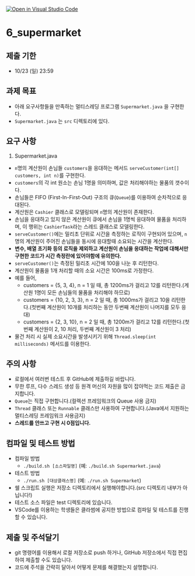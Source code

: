 [![Open in Visual Studio Code](https://classroom.github.com/assets/open-in-vscode-c66648af7eb3fe8bc4f294546bfd86ef473780cde1dea487d3c4ff354943c9ae.svg)](https://classroom.github.com/online_ide?assignment_repo_id=8934841&assignment_repo_type=AssignmentRepo)
# 6_supermarket

## 제출 기한

* 10/23 (일) 23:59

## 과제 목표

- 아래 요구사항들을 만족하는 멀티스레딩 프로그램 `Supermarket.java` 을 구현한다.
- `Supermarket.java` 는 `src` 디렉토리에 있다.

## 요구 사항

1. Supermarket.java

- `n`명의 계산원이 손님들 `customers`을 응대하는 메서드 `serveCustomer(int[] customers, int n)`를 구현한다.
- `customers`의 각 int 원소는 손님 1명을 의미하며, 값은 처리해야하는 물품의 갯수이다.
- 손님들은 FIFO (First-In-First-Out) 구조의 큐(`Queue`)를 이용하여 순차적으로 응대된다.
- 계산원은 `Cashier` 클래스로 모델링되며 `n`명의 계산원이 존재한다. 
- 손님을 응대하고 있지 않은 계산원이 큐에서 손님을 1명씩 응대하여 물품을 처리하며, 이 행위는 `CashierTask`라는 스레드 클래스로 모델링한다.
- `serveCustomer()`에는 밀리초 단위로 시간을 측정하는 로직이 구현되어 있으며, `n`명의 계산원이 주어진 손님들을 동시에 응대할때 소요되는 시간을 계산한다.
- **변수, 배열 초기화 등의 로직을 제외하고 계산원이 손님을 응대하는 작업에 대해서만 구현한 코드가 시간 측정란에 있어야함에 유의한다.**
- `serveCustomer()`는 측정된 밀리초 시간에 100을 나눈 후 리턴한다.
- 계산원이 물품을 1개 처리할 때의 소요 시간은 100ms로 가정한다.
- 예를 들어,
    - customers = {5, 3, 4}, n = 1 일 때, 총 1200ms가 걸리고 12를 리턴한다.(계산원 1명이 모든 손님들의 물품을 처리해야 하므로)
    - customers = {10, 2, 3, 3}, n = 2 일 때, 총 1000ms가 걸리고 10을 리턴한다.(첫번째 계산원이 10개를 처리하는 동안 두번째 계산원이 나머지를 모두 응대)
    - customers = {2, 3, 10}, n = 2 일 때, 총 1200m가 걸리고 12를 리턴한다.(첫번째 계산원이 2, 10 처리, 두번째 계산원이 3 처리)
- 물건 처리 시 실제 소요시간을 발생시키기 위해 `Thread.sleep(int milliseconds)` 메서드를 이용한다.

## 주의 사항

- 로컬에서 여러번 테스트 후 GitHub에 제출하길 바랍니다.
- 무한 루프, 다수 스레드 생성 등 원격 머신의 자원을 많이 잡아먹는 코드 제출은 금지합니다.
- `Queue`는 직접 구현합니다.(컬렉션 프레임워크의 Queue 사용 금지)
- `Thread` 클래스 또는 `Runnable` 클래스만 사용하여 구현합니다.(Java에서 지원하는 멀티스레딩 프레임워크 사용금지)
- **스레드를 안쓰고 구현 시 0점입니다.**

## 컴파일 및 테스트 방법

- 컴파일 방법
    - `./build.sh [소스파일명]` (예: `./build.sh Supermarket.java`)
- 테스트 방법
    - `./run.sh [대상클래스명]` (예: `./run.sh Supermarket`)
- 쉘 스크립트 실행은 저장소 디렉토리에서 실행해야합니다.(src 디렉토리 내부가 아닙니다!)
- 테스트 소스 파일은 test 디렉토리에 있습니다.
- VSCode를 이용하는 학생들은 클라썸에 공지한 방법으로 컴파일 및 테스트를 진행할 수 있습니다.

## 제출 및 주석달기

* git 명령어를 이용해서 로컬 저장소로 push 하거나, GitHub 저장소에서 직접 편집하여 제출할 수도 있습니다.
* 코드에 주석을 간략히 달아서 어떻게 문제를 해결했는지 설명합니다.